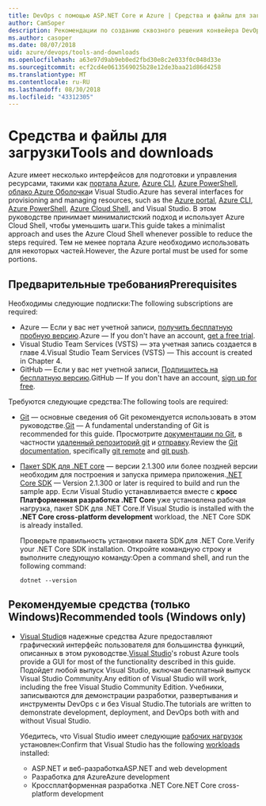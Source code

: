 ```yaml
---
title: DevOps с помощью ASP.NET Core и Azure | Средства и файлы для загрузки
author: CamSoper
description: Рекомендации по созданию сквозного решения конвейера DevOps для приложения ASP.NET Core, размещенного в Azure.
ms.author: casoper
ms.date: 08/07/2018
uid: azure/devops/tools-and-downloads
ms.openlocfilehash: a63e97d9ab9eb0ed2fbd30e8c2e033f0c048d33e
ms.sourcegitcommit: ecf2cd4e0613569025b28e12de3baa21d86d4258
ms.translationtype: MT
ms.contentlocale: ru-RU
ms.lasthandoff: 08/30/2018
ms.locfileid: "43312305"
---
```

# <a name="tools-and-downloads"></a><span data-ttu-id="c13f4-103">Средства и файлы для загрузки</span><span class="sxs-lookup"><span data-stu-id="c13f4-103">Tools and downloads</span></span>

<span data-ttu-id="c13f4-104">Azure имеет несколько интерфейсов для подготовки и управления ресурсами, такими как [портала Azure](https://portal.azure.com), [Azure CLI](https://docs.microsoft.com/cli/azure/), [Azure PowerShell](https://docs.microsoft.com/powershell/azure/overview), [облако Azure Оболочка](https://shell.azure.com/bash)и Visual Studio.</span><span class="sxs-lookup"><span data-stu-id="c13f4-104">Azure has several interfaces for provisioning and managing resources, such as the [Azure portal](https://portal.azure.com), [Azure CLI](https://docs.microsoft.com/cli/azure/), [Azure PowerShell](https://docs.microsoft.com/powershell/azure/overview), [Azure Cloud Shell](https://shell.azure.com/bash), and Visual Studio.</span></span> <span data-ttu-id="c13f4-105">В этом руководстве принимает минималистский подход и использует Azure Cloud Shell, чтобы уменьшить шаги.</span><span class="sxs-lookup"><span data-stu-id="c13f4-105">This guide takes a minimalist approach and uses the Azure Cloud Shell whenever possible to reduce the steps required.</span></span> <span data-ttu-id="c13f4-106">Тем не менее портала Azure необходимо использовать для некоторых частей.</span><span class="sxs-lookup"><span data-stu-id="c13f4-106">However, the Azure portal must be used for some portions.</span></span>

## <a name="prerequisites"></a><span data-ttu-id="c13f4-107">Предварительные требования</span><span class="sxs-lookup"><span data-stu-id="c13f4-107">Prerequisites</span></span>

<span data-ttu-id="c13f4-108">Необходимы следующие подписки:</span><span class="sxs-lookup"><span data-stu-id="c13f4-108">The following subscriptions are required:</span></span>

* <span data-ttu-id="c13f4-109">Azure &mdash; Если у вас нет учетной записи, [получить бесплатную пробную версию](https://azure.microsoft.com/free/).</span><span class="sxs-lookup"><span data-stu-id="c13f4-109">Azure &mdash; If you don't have an account, [get a free trial](https://azure.microsoft.com/free/).</span></span>
* <span data-ttu-id="c13f4-110">Visual Studio Team Services (VSTS) &mdash; эта учетная запись создается в главе 4.</span><span class="sxs-lookup"><span data-stu-id="c13f4-110">Visual Studio Team Services (VSTS) &mdash; This account is created in Chapter 4.</span></span>
* <span data-ttu-id="c13f4-111">GitHub &mdash; Если у вас нет учетной записи, [Подпишитесь на бесплатную версию](https://github.com/join).</span><span class="sxs-lookup"><span data-stu-id="c13f4-111">GitHub &mdash; If you don't have an account, [sign up for free](https://github.com/join).</span></span>

<span data-ttu-id="c13f4-112">Требуются следующие средства:</span><span class="sxs-lookup"><span data-stu-id="c13f4-112">The following tools are required:</span></span>

* <span data-ttu-id="c13f4-113">[Git](https://git-scm.com/downloads) &mdash; основные сведения об Git рекомендуется использовать в этом руководстве.</span><span class="sxs-lookup"><span data-stu-id="c13f4-113">[Git](https://git-scm.com/downloads) &mdash; A fundamental understanding of Git is recommended for this guide.</span></span> <span data-ttu-id="c13f4-114">Просмотрите [документации по Git](https://git-scm.com/doc), в частности [удаленный репозиторий git](https://git-scm.com/docs/git-remote) и [отправку](https://git-scm.com/docs/git-push).</span><span class="sxs-lookup"><span data-stu-id="c13f4-114">Review the [Git documentation](https://git-scm.com/doc), specifically [git remote](https://git-scm.com/docs/git-remote) and [git push](https://git-scm.com/docs/git-push).</span></span>
* <span data-ttu-id="c13f4-115">[Пакет SDK для .NET core](https://www.microsoft.com/net/download/) &mdash; версии 2.1.300 или более поздней версии необходим для построения и запуска примера приложения.</span><span class="sxs-lookup"><span data-stu-id="c13f4-115">[.NET Core SDK](https://www.microsoft.com/net/download/) &mdash; Version 2.1.300 or later is required to build and run the sample app.</span></span> <span data-ttu-id="c13f4-116">Если Visual Studio устанавливается вместе с **кросс Платформенная разработка .NET Core** уже установлена рабочая нагрузка, пакет SDK для .NET Core.</span><span class="sxs-lookup"><span data-stu-id="c13f4-116">If Visual Studio is installed with the **.NET Core cross-platform development** workload, the .NET Core SDK is already installed.</span></span>

    <span data-ttu-id="c13f4-117">Проверьте правильность установки пакета SDK для .NET Core.</span><span class="sxs-lookup"><span data-stu-id="c13f4-117">Verify your .NET Core SDK installation.</span></span> <span data-ttu-id="c13f4-118">Откройте командную строку и выполните следующую команду:</span><span class="sxs-lookup"><span data-stu-id="c13f4-118">Open a command shell, and run the following command:</span></span>

    ```console
    dotnet --version
    ```

## <a name="recommended-tools-windows-only"></a><span data-ttu-id="c13f4-119">Рекомендуемые средства (только Windows)</span><span class="sxs-lookup"><span data-stu-id="c13f4-119">Recommended tools (Windows only)</span></span>

* <span data-ttu-id="c13f4-120">[Visual Studio](https://www.visualstudio.com/)в надежные средства Azure предоставляют графический интерфейс пользователя для большинства функций, описанных в этом руководстве.</span><span class="sxs-lookup"><span data-stu-id="c13f4-120">[Visual Studio](https://www.visualstudio.com/)'s robust Azure tools provide a GUI for most of the functionality described in this guide.</span></span> <span data-ttu-id="c13f4-121">Подойдет любой выпуск Visual Studio, включая бесплатный выпуск Visual Studio Community.</span><span class="sxs-lookup"><span data-stu-id="c13f4-121">Any edition of Visual Studio will work, including the free Visual Studio Community Edition.</span></span> <span data-ttu-id="c13f4-122">Учебники, записываются для демонстрации разработки, развертывания и инструменты DevOps с и без Visual Studio.</span><span class="sxs-lookup"><span data-stu-id="c13f4-122">The tutorials are written to demonstrate development, deployment, and DevOps both with and without Visual Studio.</span></span>

  <span data-ttu-id="c13f4-123">Убедитесь, что Visual Studio имеет следующие [рабочих нагрузок](https://docs.microsoft.com/visualstudio/install/modify-visual-studio) установлен:</span><span class="sxs-lookup"><span data-stu-id="c13f4-123">Confirm that Visual Studio has the following [workloads](https://docs.microsoft.com/visualstudio/install/modify-visual-studio) installed:</span></span>

  * <span data-ttu-id="c13f4-124">ASP.NET и веб-разработка</span><span class="sxs-lookup"><span data-stu-id="c13f4-124">ASP.NET and web development</span></span>
  * <span data-ttu-id="c13f4-125">Разработка для Azure</span><span class="sxs-lookup"><span data-stu-id="c13f4-125">Azure development</span></span>
  * <span data-ttu-id="c13f4-126">Кроссплатформенная разработка .NET Core</span><span class="sxs-lookup"><span data-stu-id="c13f4-126">.NET Core cross-platform development</span></span>
